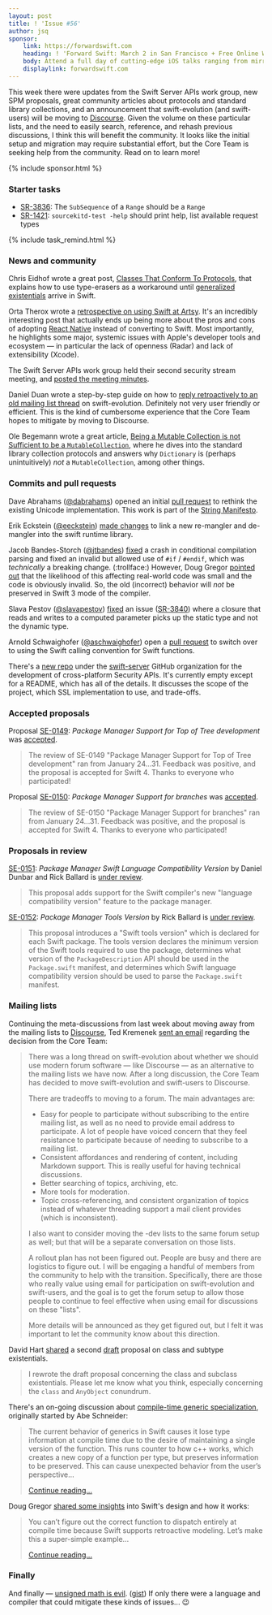 ```yaml
---
layout: post
title: ! 'Issue #56'
author: jsq
sponsor:
    link: https://forwardswift.com
    heading: ! 'Forward Swift: March 2 in San Francisco + Free Online Workshop Access'
    body: Attend a full day of cutting-edge iOS talks ranging from mirroring and introspection to watchOS. Your ticket includes free networking events with speakers/other devs, and 1 free month of online workshop access post event. Add an exclusive in-person workshops by Paul Hudson on beginning or advanced Swift, macOS, and server-side Swift while they last. Use code **forward-swift-2017**.
    displaylink: forwardswift.com
---
```


This week there were updates from the Swift Server APIs work group, new SPM proposals, great community articles about protocols and standard library collections, and an announcement that swift-evolution (and swift-users) will be moving to [Discourse](http://www.discourse.org). Given the volume on these particular lists, and the need to easily search, reference, and rehash previous discussions, I think this will benefit the community. It looks like the initial setup and migration may require substantial effort, but the Core Team is seeking help from the community. Read on to learn more!

<!--excerpt-->

{% include sponsor.html %}

### Starter tasks

- [SR-3836](https://bugs.swift.org/browse/SR-3836): The `SubSequence` of a `Range` should be a `Range`
- [SR-1421](https://bugs.swift.org/browse/SR-1421): `sourcekitd-test -help` should print help, list available request types

{% include task_remind.html %}

### News and community

Chris Eidhof wrote a great post, [Classes That Conform To Protocols](http://chris.eidhof.nl/post/classes-and-protocols/), that explains how to use type-erasers as a workaround until [generalized existentials](https://github.com/apple/swift/blob/master/docs/GenericsManifesto.md#generalized-existentials) arrive in Swift.

Orta Therox wrote a [retrospective on using Swift at Artsy](http://artsy.github.io/blog/2017/02/05/Retrospective-Swift-at-Artsy/). It's an incredibly interesting post that actually ends up being more about the pros and cons of adopting [React Native](https://facebook.github.io/react-native/) instead of converting to Swift. Most importantly, he highlights some major, systemic issues with Apple's developer tools and ecosystem &mdash; in particular the lack of openness (Radar) and lack of extensibility (Xcode).

The Swift Server APIs work group held their second security stream meeting, and [posted the meeting minutes](https://github.com/swift-server/work-group/pull/72).

Daniel Duan wrote a step-by-step guide on how to [reply retroactively to an old mailing list thread](http://dduan.net/2017/02/07/replying-to-old-mailing-list-threads/) on swift-evolution. Definitely not very user friendly or efficient. This is the kind of cumbersome experience that the Core Team hopes to mitigate by moving to Discourse.

Ole Begemann wrote a great article, [Being a Mutable Collection is not Sufficient to be a `MutableCollection`](https://oleb.net/blog/2017/02/why-is-dictionary-not-a-mutablecollection/), where he dives into the standard library collection protocols and answers why `Dictionary` is (perhaps unintuitively) *not* a `MutableCollection`, among other things.

### Commits and pull requests

Dave Abrahams ([@dabrahams](https://github.com/dabrahams)) opened an initial [pull request](https://github.com/apple/swift/pull/6752) to rethink the existing Unicode implementation. This work is part of the [String Manifesto](https://github.com/apple/swift/blob/master/docs/StringManifesto.md).

Erik Eckstein ([@eeckstein](https://github.com/eeckstein)) [made changes](https://github.com/apple/swift/pull/7274) to link a new re-mangler and de-mangler into the swift runtime library.

Jacob Bandes-Storch ([@jtbandes](https://github.com/jtbandes)) [fixed](https://github.com/apple/swift/pull/7331) a crash in conditional compilation parsing and fixed an invalid but allowed use of `#if` / `#endif`, which was *technically* a breaking change. (:trollface:) However, Doug Gregor [pointed out](https://github.com/apple/swift/pull/7331#issuecomment-278551656) that the likelihood of this affecting real-world code was small and the code is obviously invalid. So, the old (incorrect) behavior will *not* be preserved in Swift 3 mode of the compiler.

Slava Pestov ([@slavapestov](https://github.com/slavapestov)) [fixed](https://github.com/apple/swift/pull/7296) an issue ([SR-3840](https://bugs.swift.org/browse/SR-3840)) where a closure that reads and writes to a computed parameter picks up the static type and not the dynamic type.

Arnold Schwaighofer ([@aschwaighofer](https://github.com/aschwaighofer)) open a [pull request](https://github.com/apple/swift/pull/7237) to switch over to using the Swift calling convention for Swift functions.

There's a [new repo](https://github.com/swift-server/security) under the [swift-server](https://github.com/swift-server) GitHub organization for the development of cross-platform Security APIs. It's currently empty except for a README, which has all of the details. It discusses the scope of the project, which SSL implementation to use, and trade-offs.

### Accepted proposals

Proposal [SE-0149](https://github.com/apple/swift-evolution/blob/master/proposals/0149-package-manager-top-of-tree.md): *Package Manager Support for Top of Tree development* was [accepted](https://lists.swift.org/pipermail/swift-evolution-announce/2017-February/000314.html).

> The review of SE-0149 "Package Manager Support for Top of Tree development" ran from January 24...31. Feedback was positive, and the proposal is accepted for Swift 4. Thanks to everyone who participated!

Proposal [SE-0150](https://github.com/apple/swift-evolution/blob/master/proposals/0150-package-manager-branch-support.md): *Package Manager Support for branches* was [accepted](https://lists.swift.org/pipermail/swift-evolution-announce/2017-February/000315.html).

> The review of SE-0150 "Package Manager Support for branches" ran from January 24...31. Feedback was positive, and the proposal is accepted for Swift 4. Thanks to everyone who participated!

### Proposals in review

[SE-0151](https://github.com/apple/swift-evolution/blob/master/proposals/0151-package-manager-swift-language-compatibility-version.md): *Package Manager Swift Language Compatibility Version* by Daniel Dunbar and Rick Ballard is [under review](https://lists.swift.org/pipermail/swift-evolution-announce/2017-February/000316.html).

> This proposal adds support for the Swift compiler's new "language compatibility version" feature to the package manager.

[SE-0152](https://github.com/apple/swift-evolution/blob/master/proposals/0152-package-manager-tools-version.md): *Package Manager Tools Version* by Rick Ballard is [under review](https://lists.swift.org/pipermail/swift-evolution-announce/2017-February/000317.html).

> This proposal introduces a "Swift tools version" which is declared for each Swift package. The tools version declares the minimum version of the Swift tools required to use the package, determines what version of the `PackageDescription` API should be used in the `Package.swift` manifest, and determines which Swift language compatibility version should be used to parse the `Package.swift` manifest.

### Mailing lists

Continuing the meta-discussions from last week about moving away from the mailing lists to [Discourse](http://www.discourse.org), Ted Kremenek [sent an email](https://lists.swift.org/pipermail/swift-evolution/Week-of-Mon-20170206/031657.html) regarding the decision from the Core Team:

> There was a long thread on swift-evolution about whether we should use modern forum software &mdash; like Discourse &mdash; as an alternative to the mailing lists we have now. After a long discussion, the Core Team has decided to move swift-evolution and swift-users to Discourse.
>
> There are tradeoffs to moving to a forum.  The main advantages are:
>
> - Easy for people to participate without subscribing to the entire mailing list, as well as no need to provide email address to participate.  A lot of people have voiced concern that they feel resistance to participate because of needing to subscribe to a mailing list.
> - Consistent affordances and rendering of content, including Markdown support.  This is really useful for having technical discussions.
> - Better searching of topics, archiving, etc.
> - More tools for moderation.
> - Topic cross-referencing, and consistent organization of topics instead of whatever threading support a mail client provides (which is inconsistent).
>
> I also want to consider moving the -dev lists to the same forum setup as well; but that will be a separate conversation on those lists.
>
> A rollout plan has not been figured out.  People are busy and there are logistics to figure out.  I will be engaging a handful of members from the community to help with the transition.  Specifically, there are those who really value using email for participation on swift-evolution and swift-users, and the goal is to get the forum setup to allow those people to continue to feel effective when using email for discussions on these "lists".
>
> More details will be announced as they get figured out, but I felt it was important to let the community know about this direction.

David Hart [shared](https://lists.swift.org/pipermail/swift-evolution/Week-of-Mon-20170206/031514.html) a second [draft](https://github.com/hartbit/swift-evolution/blob/e6411d8a9e7924bbd8a48fc292bf08d58a8d1199/proposals/XXXX-subclass-existentials.md) proposal on class and subtype existentials.

> I rewrote the draft proposal concerning the class and subclass existentials. Please let me know what you think, especially concerning the `class` and `AnyObject` conundrum.

There's an on-going discussion about [compile-time generic specialization](https://lists.swift.org/pipermail/swift-evolution/Week-of-Mon-20170130/031466.html), originally started by Abe Schneider:

> The current behavior of generics in Swift causes it lose type information at compile time due to the desire of maintaining a single version of the function. This runs counter to how c++ works, which creates a new copy of a function per type, but preserves information to be preserved. This can cause unexpected behavior from the user’s perspective...
>
> [Continue reading...](https://lists.swift.org/pipermail/swift-evolution/Week-of-Mon-20170130/031466.html)

Doug Gregor [shared some insights](https://lists.swift.org/pipermail/swift-evolution/Week-of-Mon-20170206/031500.html) into Swift's design and how it works:

> You can’t figure out the correct function to dispatch entirely at compile time because Swift supports retroactive modeling. Let’s make this a super-simple example...
>
> [Continue reading...](https://lists.swift.org/pipermail/swift-evolution/Week-of-Mon-20170206/031500.html)

### Finally

And finally &mdash; [unsigned math is evil](https://twitter.com/steipete/status/829044564220604417). ([gist](https://gist.github.com/steipete/06d101d41c93763f7d5e394dea3c56fe)) If only there were a language and compiler that could mitigate these kinds of issues... 😉
